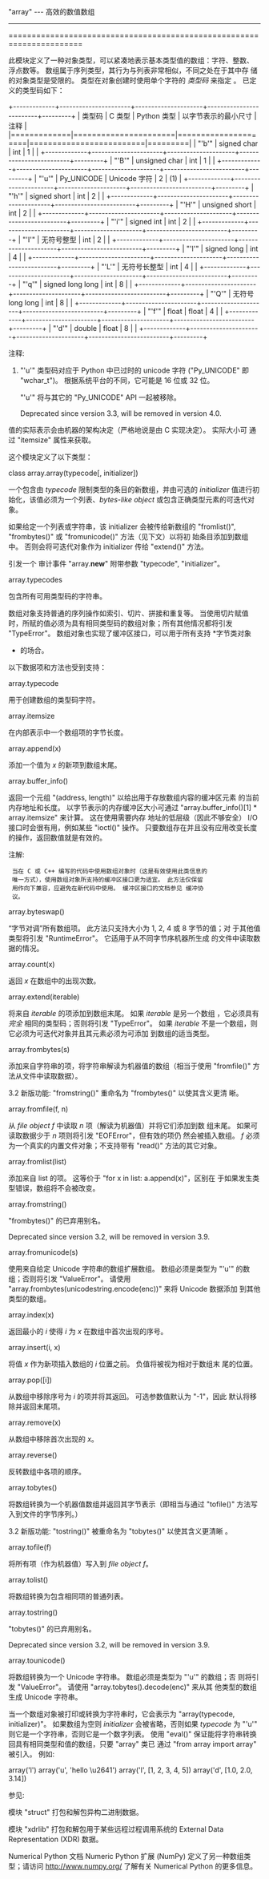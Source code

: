 "array" --- 高效的数值数组
**************************

======================================================================

此模块定义了一种对象类型，可以紧凑地表示基本类型值的数组：字符、整数、
浮点数等。 数组属于序列类型，其行为与列表非常相似，不同之处在于其中存
储的对象类型是受限的。 类型在对象创建时使用单个字符的 *类型码* 来指定
。 已定义的类型码如下：

+-------------+----------------------+---------------------+-------------------------+---------+
| 类型码      | C 类型               | Python 类型         | 以字节表示的最小尺寸    | 注释    |
|=============|======================|=====================|=========================|=========|
| "'b'"       | signed char          | int                 | 1                       |         |
+-------------+----------------------+---------------------+-------------------------+---------+
| "'B'"       | unsigned char        | int                 | 1                       |         |
+-------------+----------------------+---------------------+-------------------------+---------+
| "'u'"       | Py_UNICODE           | Unicode 字符        | 2                       | (1)     |
+-------------+----------------------+---------------------+-------------------------+---------+
| "'h'"       | signed short         | int                 | 2                       |         |
+-------------+----------------------+---------------------+-------------------------+---------+
| "'H'"       | unsigned short       | int                 | 2                       |         |
+-------------+----------------------+---------------------+-------------------------+---------+
| "'i'"       | signed int           | int                 | 2                       |         |
+-------------+----------------------+---------------------+-------------------------+---------+
| "'I'"       | 无符号整型           | int                 | 2                       |         |
+-------------+----------------------+---------------------+-------------------------+---------+
| "'l'"       | signed long          | int                 | 4                       |         |
+-------------+----------------------+---------------------+-------------------------+---------+
| "'L'"       | 无符号长整型         | int                 | 4                       |         |
+-------------+----------------------+---------------------+-------------------------+---------+
| "'q'"       | signed long long     | int                 | 8                       |         |
+-------------+----------------------+---------------------+-------------------------+---------+
| "'Q'"       | 无符号 long long     | int                 | 8                       |         |
+-------------+----------------------+---------------------+-------------------------+---------+
| "'f'"       | float                | float               | 4                       |         |
+-------------+----------------------+---------------------+-------------------------+---------+
| "'d'"       | double               | float               | 8                       |         |
+-------------+----------------------+---------------------+-------------------------+---------+

注释:

1. "'u'" 类型码对应于 Python 中已过时的 unicode 字符 ("Py_UNICODE" 即
   "wchar_t")。 根据系统平台的不同，它可能是 16 位或 32 位。

   "'u'" 将与其它的 "Py_UNICODE" API 一起被移除。

   Deprecated since version 3.3, will be removed in version 4.0.

值的实际表示会由机器的架构决定（严格地说是由 C 实现决定）。 实际大小可
通过 "itemsize" 属性来获取。

这个模块定义了以下类型：

class array.array(typecode[, initializer])

   一个包含由 *typecode* 限制类型的条目的新数组，并由可选的
   *initializer* 值进行初始化，该值必须为一个列表、*bytes-like object*
   或包含正确类型元素的可迭代对象。

   如果给定一个列表或字符串，该 initializer 会被传给新数组的
   "fromlist()", "frombytes()" 或 "fromunicode()" 方法（见下文）以将初
   始条目添加到数组中。 否则会将可迭代对象作为 initializer 传给
   "extend()" 方法。

   引发一个 审计事件 "array.__new__" 附带参数 "typecode",
   "initializer"。

array.typecodes

   包含所有可用类型码的字符串。

数组对象支持普通的序列操作如索引、切片、拼接和重复等。 当使用切片赋值
时，所赋的值必须为具有相同类型码的数组对象；所有其他情况都将引发
"TypeError"。 数组对象也实现了缓冲区接口，可以用于所有支持 *字节类对象
* 的场合。

以下数据项和方法也受到支持：

array.typecode

   用于创建数组的类型码字符。

array.itemsize

   在内部表示中一个数组项的字节长度。

array.append(x)

   添加一个值为 *x* 的新项到数组末尾。

array.buffer_info()

   返回一个元组 "(address, length)" 以给出用于存放数组内容的缓冲区元素
   的当前内存地址和长度。 以字节表示的内存缓冲区大小可通过
   "array.buffer_info()[1] * array.itemsize" 来计算。 这在使用需要内存
   地址的低层级（因此不够安全） I/O 接口时会很有用，例如某些 "ioctl()"
   操作。 只要数组存在并且没有应用改变长度的操作，返回数值就是有效的。

   注解:

     当在 C 或 C++ 编写的代码中使用数组对象时（这是有效使用此类信息的
     唯一方式），使用数组对象所支持的缓冲区接口更为适宜。 此方法仅保留
     用作向下兼容，应避免在新代码中使用。 缓冲区接口的文档参见 缓冲协
     议。

array.byteswap()

   “字节对调”所有数组项。 此方法只支持大小为 1, 2, 4 或 8 字节的值；对
   于其他值类型将引发 "RuntimeError"。 它适用于从不同字节序机器所生成
   的文件中读取数据的情况。

array.count(x)

   返回 *x* 在数组中的出现次数。

array.extend(iterable)

   将来自 *iterable* 的项添加到数组末尾。 如果 *iterable* 是另一个数组
   ，它必须具有 *完全* 相同的类型码；否则将引发 "TypeError"。 如果
   *iterable* 不是一个数组，则它必须为可迭代对象并且其元素必须为可添加
   到数组的适当类型。

array.frombytes(s)

   添加来自字符串的项，将字符串解读为机器值的数组（相当于使用
   "fromfile()" 方法从文件中读取数据）。

   3.2 新版功能: "fromstring()" 重命名为 "frombytes()" 以使其含义更清
   晰。

array.fromfile(f, n)

   从 *file object* *f* 中读取 *n* 项（解读为机器值）并将它们添加到数
   组末尾。 如果可读取数据少于 *n* 项则将引发 "EOFError"，但有效的项仍
   然会被插入数组。 *f* 必须为一个真实的内置文件对象；不支持带有
   "read()" 方法的其它对象。

array.fromlist(list)

   添加来自 list 的项。 这等价于 "for x in list: a.append(x)"，区别在
   于如果发生类型错误，数组将不会被改变。

array.fromstring()

   "frombytes()" 的已弃用别名。

   Deprecated since version 3.2, will be removed in version 3.9.

array.fromunicode(s)

   使用来自给定 Unicode 字符串的数组扩展数组。 数组必须是类型为 "'u'"
   的数组；否则将引发 "ValueError"。 请使用
   "array.frombytes(unicodestring.encode(enc))" 来将 Unicode 数据添加
   到其他类型的数组。

array.index(x)

   返回最小的 *i* 使得 *i* 为 *x* 在数组中首次出现的序号。

array.insert(i, x)

   将值 *x* 作为新项插入数组的 *i* 位置之前。 负值将被视为相对于数组末
   尾的位置。

array.pop([i])

   从数组中移除序号为 *i* 的项并将其返回。 可选参数值默认为 "-1"，因此
   默认将移除并返回末尾项。

array.remove(x)

   从数组中移除首次出现的 *x*。

array.reverse()

   反转数组中各项的顺序。

array.tobytes()

   将数组转换为一个机器值数组并返回其字节表示（即相当与通过 "tofile()"
   方法写入到文件的字节序列。）

   3.2 新版功能: "tostring()" 被重命名为 "tobytes()" 以使其含义更清晰
   。

array.tofile(f)

   将所有项（作为机器值）写入到 *file object* *f*。

array.tolist()

   将数组转换为包含相同项的普通列表。

array.tostring()

   "tobytes()" 的已弃用别名。

   Deprecated since version 3.2, will be removed in version 3.9.

array.tounicode()

   将数组转换为一个 Unicode 字符串。 数组必须是类型为 "'u'" 的数组；否
   则将引发 "ValueError"。 请使用 "array.tobytes().decode(enc)" 来从其
   他类型的数组生成 Unicode 字符串。

当一个数组对象被打印或转换为字符串时，它会表示为 "array(typecode,
initializer)"。 如果数组为空则 *initializer* 会被省略，否则如果
*typecode* 为 "'u'" 则它是一个字符串，否则它是一个数字列表。 使用
"eval()" 保证能将字符串转换回具有相同类型和值的数组，只要 "array" 类已
通过 "from array import array" 被引入。 例如:

   array('l')
   array('u', 'hello \u2641')
   array('l', [1, 2, 3, 4, 5])
   array('d', [1.0, 2.0, 3.14])

参见:

  模块 "struct"
     打包和解包异构二进制数据。

  模块 "xdrlib"
     打包和解包用于某些远程过程调用系统的 External Data Representation
     (XDR) 数据。

  Numerical Python 文档
     Numeric Python 扩展 (NumPy) 定义了另一种数组类型；请访问
     http://www.numpy.org/ 了解有关 Numerical Python 的更多信息。
